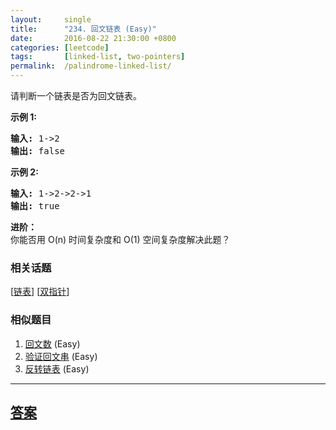 ```yaml
---
layout:     single
title:      "234. 回文链表 (Easy)"
date:       2016-08-22 21:30:00 +0800
categories: [leetcode]
tags:       [linked-list, two-pointers]
permalink:  /palindrome-linked-list/
---
```


<p>请判断一个链表是否为回文链表。</p>

<p><strong>示例 1:</strong></p>

<pre><strong>输入:</strong> 1-&gt;2
<strong>输出:</strong> false</pre>

<p><strong>示例 2:</strong></p>

<pre><strong>输入:</strong> 1-&gt;2-&gt;2-&gt;1
<strong>输出:</strong> true
</pre>

<p><strong>进阶：</strong><br>
你能否用&nbsp;O(n) 时间复杂度和 O(1) 空间复杂度解决此题？</p>

### 相关话题
  [[链表](https://github.com/openset/leetcode/tree/master/tag/linked-list/README.md)]
  [[双指针](https://github.com/openset/leetcode/tree/master/tag/two-pointers/README.md)]

### 相似题目
  1. [回文数](/palindrome-number) (Easy)
  1. [验证回文串](/valid-palindrome) (Easy)
  1. [反转链表](/reverse-linked-list) (Easy)

---

## [答案](https://github.com/openset/leetcode/tree/master/problems/palindrome-linked-list)

